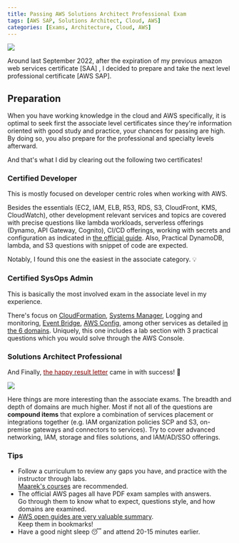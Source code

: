```yaml
---
title: Passing AWS Solutions Architect Professional Exam
tags: [AWS SAP, Solutions Architect, Cloud, AWS]
categories: [Exams, Architecture, Cloud, AWS]
---
```


<img src="{{ site.baseurl_root }}/public/images/aws-exams.png" class="post-image resize-sm center-image" />


Around last September 2022, after the expiration of my previous amazon web services certificate [SAA] , I decided to prepare and take the next level professional certificate [AWS SAP].


## Preparation

When you have working knowledge in the cloud and AWS specifically, it is optimal to seek first the associate level certificates since they're information oriented with good study and practice, your chances for passing are high. By doing so, you also prepare for the professional and specialty levels afterward.

<!-- post-excerpt -->

And that's what I did by clearing out the following two certificates!


### Certified Developer

This is mostly focused on developer centric roles when working with AWS.

Besides the essentials (EC2, IAM, ELB, R53, RDS, S3, CloudFront, KMS, CloudWatch), other development relevant services and topics are covered with precise questions like lambda workloads, serverless offerings (Dynamo, API Gateway, Cognito), CI/CD offerings, working with secrets and configuration as  indicated in [the official guide](https://aws.amazon.com/certification/certified-developer-associate/). Also, Practical DynamoDB, lambda, and S3 questions with snippet of code are expected.

Notably, I found this one the easiest in the associate category. 💡

### Certified SysOps Admin

This is basically the most involved exam in the associate level in my experience.

There's focus on [CloudFormation](https://docs.aws.amazon.com/AWSCloudFormation/latest/UserGuide/Welcome.html), [Systems Manager](https://docs.aws.amazon.com/systems-manager/latest/userguide/what-is-systems-manager.html), Logging and monitoring, [Event Bridge](https://docs.aws.amazon.com/eventbridge/index.html), [AWS Config](https://docs.aws.amazon.com/config/latest/developerguide/WhatIsConfig.html), among other services as detailed [in the 6 domains](https://d1.awsstatic.com/training-and-certification/docs-sysops-associate/AWS-Certified-SysOps-Administrator-Associate_Exam-Guide.pdf). Uniquely, this one includes a lab section with 3 practical questions which you would solve through the AWS Console.


### Solutions Architect Professional

And Finally, [<span style="color: darkred">the happy result letter</span>](https://www.credly.com/badges/f082f973-a262-41ba-aad6-557076601b5b/public_url>) came in with success! 🎉

<img src="{{ site.baseurl_root }}/public/images/aws-sap-cert.png" class="post-image resize-sm center-image" />

Here things are more interesting than the associate exams. The breadth and depth of domains are much higher. Most if not all of the questions are **compound items** that explore a combination of services placement or integrations together (e.g. IAM organization policies SCP and S3, on-premise gateways and connectors to services). Try to cover advanced networking, IAM, storage and files solutions, and IAM/AD/SSO offerings.

### Tips

- Follow a curriculum to review any gaps you have, and practice with the instructor through labs.
  <br>
  [Maarek's courses](https://www.udemy.com/user/stephane-maarek/) are recommended.
- The official AWS pages all have PDF exam samples with answers. <br>
  Go through them to know what to expect, questions style, and how domains are examined.
- [AWS open guides are very valuable summary](https://github.com/open-guides/og-aws). <br>
  Keep them in bookmarks!
- Have a good night sleep 😴 and attend 20-15 minutes earlier.
